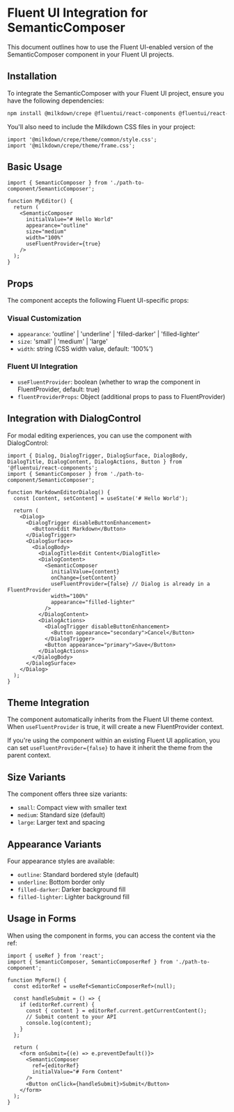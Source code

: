 # Fluent UI Integration for SemanticComposer

This document outlines how to use the Fluent UI-enabled version of the SemanticComposer component in your Fluent UI projects.

## Installation

To integrate the SemanticComposer with your Fluent UI project, ensure you have the following dependencies:

```bash
npm install @milkdown/crepe @fluentui/react-components @fluentui/react-icons
```

You'll also need to include the Milkdown CSS files in your project:

```tsx
import '@milkdown/crepe/theme/common/style.css';
import '@milkdown/crepe/theme/frame.css';
```

## Basic Usage

```tsx
import { SemanticComposer } from './path-to-component/SemanticComposer';

function MyEditor() {
  return (
    <SemanticComposer 
      initialValue="# Hello World"
      appearance="outline"
      size="medium"
      width="100%"
      useFluentProvider={true}
    />
  );
}
```

## Props

The component accepts the following Fluent UI-specific props:

### Visual Customization

- `appearance`: 'outline' | 'underline' | 'filled-darker' | 'filled-lighter'
- `size`: 'small' | 'medium' | 'large'
- `width`: string (CSS width value, default: '100%')

### Fluent UI Integration

- `useFluentProvider`: boolean (whether to wrap the component in FluentProvider, default: true)
- `fluentProviderProps`: Object (additional props to pass to FluentProvider)

## Integration with DialogControl

For modal editing experiences, you can use the component with DialogControl:

```tsx
import { Dialog, DialogTrigger, DialogSurface, DialogBody, DialogTitle, DialogContent, DialogActions, Button } from '@fluentui/react-components';
import { SemanticComposer } from './path-to-component/SemanticComposer';

function MarkdownEditorDialog() {
  const [content, setContent] = useState('# Hello World');
  
  return (
    <Dialog>
      <DialogTrigger disableButtonEnhancement>
        <Button>Edit Markdown</Button>
      </DialogTrigger>
      <DialogSurface>
        <DialogBody>
          <DialogTitle>Edit Content</DialogTitle>
          <DialogContent>
            <SemanticComposer
              initialValue={content}
              onChange={setContent}
              useFluentProvider={false} // Dialog is already in a FluentProvider
              width="100%"
              appearance="filled-lighter"
            />
          </DialogContent>
          <DialogActions>
            <DialogTrigger disableButtonEnhancement>
              <Button appearance="secondary">Cancel</Button>
            </DialogTrigger>
            <Button appearance="primary">Save</Button>
          </DialogActions>
        </DialogBody>
      </DialogSurface>
    </Dialog>
  );
}
```

## Theme Integration

The component automatically inherits from the Fluent UI theme context. When `useFluentProvider` is true, it will create a new FluentProvider context.

If you're using the component within an existing Fluent UI application, you can set `useFluentProvider={false}` to have it inherit the theme from the parent context.

## Size Variants

The component offers three size variants:

- `small`: Compact view with smaller text
- `medium`: Standard size (default)
- `large`: Larger text and spacing

## Appearance Variants

Four appearance styles are available:

- `outline`: Standard bordered style (default)
- `underline`: Bottom border only
- `filled-darker`: Darker background fill
- `filled-lighter`: Lighter background fill

## Usage in Forms

When using the component in forms, you can access the content via the ref:

```tsx
import { useRef } from 'react';
import { SemanticComposer, SemanticComposerRef } from './path-to-component';

function MyForm() {
  const editorRef = useRef<SemanticComposerRef>(null);
  
  const handleSubmit = () => {
    if (editorRef.current) {
      const { content } = editorRef.current.getCurrentContent();
      // Submit content to your API
      console.log(content);
    }
  };
  
  return (
    <form onSubmit={(e) => e.preventDefault()}>
      <SemanticComposer 
        ref={editorRef}
        initialValue="# Form Content"
      />
      <Button onClick={handleSubmit}>Submit</Button>
    </form>
  );
}
```